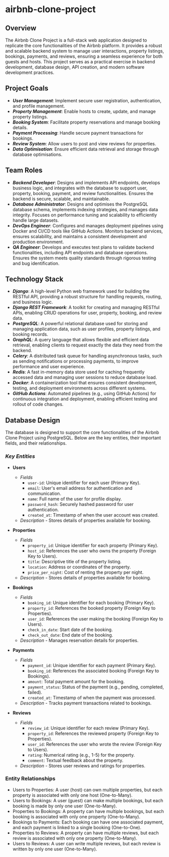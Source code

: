 # airbnb-clone-project

## **Overview**

The Airbnb Clone Project is a full-stack web application designed to replicate the core functionalities of the Airbnb platform. It provides a robust and scalable backend system to manage user interactions, property listings, bookings, payments, and reviews, ensuring a seamless experience for both guests and hosts. This project serves as a practical exercise in backend development, database design, API creation, and modern software development practices.


## **Project Goals**

- ***User Management***: Implement secure user registration, authentication, and profile management.
- ***Property Management***: Enable hosts to create, update, and manage property listings.
- ***Booking System***: Facilitate property reservations and manage booking details.
- ***Payment Processing***: Handle secure payment transactions for bookings.
- ***Review System***: Allow users to post and view reviews for properties.
- ***Data Optimisation***: Ensure efficient data retrieval and storage through database optimisations.


## **Team Roles**

- ***Backend Developer***: Designs and implements API endpoints, develops business logic, and integrates with the database to support user, property, booking, payment, and review functionalities. Ensures the backend is secure, scalable, and maintainable.
- ***Database Administrator***: Designs and optimises the PostgreSQL database schema, implements indexing strategies, and manages data integrity. Focuses on performance tuning and scalability to efficiently handle large datasets.
- ***DevOps Engineer***: Configures and manages deployment pipelines using Docker and CI/CD tools like GitHub Actions. Monitors backend services, ensures scalability, and maintains a consistent development and production environment.
- ***QA Engineer***: Develops and executes test plans to validate backend functionalities, including API endpoints and database operations. Ensures the system meets quality standards through rigorous testing and bug identification.


## **Technology Stack**

- ***Django***: A high-level Python web framework used for building the RESTful API, providing a robust structure for handling requests, routing, and business logic.
- ***Django REST Framework***: A toolkit for creating and managing RESTful APIs, enabling CRUD operations for user, property, booking, and review data.
- ***PostgreSQL***: A powerful relational database used for storing and managing application data, such as user profiles, property listings, and booking records.
- ***GraphQL***: A query language that allows flexible and efficient data retrieval, enabling clients to request exactly the data they need from the backend.
- ***Celery***: A distributed task queue for handling asynchronous tasks, such as sending notifications or processing payments, to improve performance and user experience.
- ***Redis***: A fast in-memory data store used for caching frequently accessed data and managing user sessions to reduce database load.
- ***Docker***: A containerization tool that ensures consistent development, testing, and deployment environments across different systems.
- ***GitHub Actions***: Automated pipelines (e.g., using GitHub Actions) for continuous integration and deployment, enabling efficient testing and rollout of code changes.


## **Database Design**

The database is designed to support the core functionalities of the Airbnb Clone Project using PostgreSQL. Below are the key entities, their important fields, and their relationships.

### ***Key Entities***

- **Users**
    - *Fields*
        - `user-id`: Unique identifier for each user (Primary Key).
        - `email`: User's email address for authentication and communication.
        - `name`: Full name of the user for profile display.
        - `password_hash`: Securely hashed password for user authentication.
        - `created_at`: Timestamp of when the user account was created.
    - *Description* - Stores details of properties available for booking.

- **Properties**
    - *Fields*
        - `property_id`: Unique identifier for each property (Primary Key).
        - `host_id`: References the user who owns the property (Foreign Key to Users).
        - `title`: Descriptive title of the property listing.
        - `location`: Address or coordinates of the property.
        - `price_per_night`: Cost of renting the property per night.
    - *Description* - Stores details of properties available for booking.
- **Bookings**
    - *Fields*
        - `booking_id`: Unique identifier for each booking (Primary Key).
        - `property_id`: References the booked property (Foreign Key to Properties).
        - `user_id`: References the user making the booking (Foreign Key to Users).
        - `check_in_date`: Start date of the booking.
        - `check_out_date`: End date of the booking.
    - *Description* - Manages reservation details for properties.
- **Payments**
    - *Fields*
        - `payment_id`: Unique identifier for each payment (Primary Key).
        - `booking_id`: References the associated booking (Foreign Key to Bookings).
        - `amount`: Total payment amount for the booking.
        - `payment_status`: Status of the payment (e.g., pending, completed, failed).
        - `created_at`: Timestamp of when the payment was processed.
    - *Description* - Tracks payment transactions related to bookings.
- **Reviews**
    - *Fields*
        - `review_id`: Unique identifier for each review (Primary Key).
        - `property_id`: References the reviewed property (Foreign Key to Properties).
        - `user_id`: References the user who wrote the review (Foreign Key to Users).
        - `rating`: Numerical rating (e.g., 1-5) for the property.
        - `comment`: Textual feedback about the property.
    - *Description* - Stores user reviews and ratings for properties.

### **Entity Relationships**
- Users to Properties: A user (host) can own multiple properties, but each property is associated with only one host (One-to-Many).
- Users to Bookings: A user (guest) can make multiple bookings, but each booking is made by only one user (One-to-Many).
- Properties to Bookings: A property can have multiple bookings, but each booking is associated with only one property (One-to-Many).
- Bookings to Payments: Each booking can have one associated payment, and each payment is linked to a single booking (One-to-One).
- Properties to Reviews: A property can have multiple reviews, but each review is associated with only one property (One-to-Many).
- Users to Reviews: A user can write multiple reviews, but each review is written by only one user (One-to-Many).

